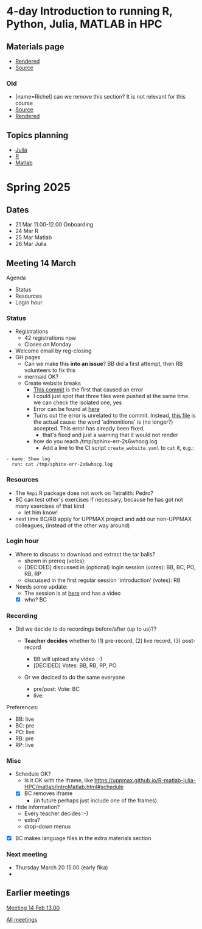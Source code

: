 ---
---
# 4-day Introduction to running R, Python, Julia, MATLAB in HPC

## Materials page
- [Rendered](https://uppmax.github.io/R-matlab-julia-HPC/)
- [Source](https://github.com/UPPMAX/R-matlab-julia-HPC/tree/main)

### Old

- [name=Richel] can we remove this section? It is not relevant for this course
- [Source](https://github.com/UPPMAX/R-python-julia-matlab-HPC/)
- [Rendered](https://uppmax.github.io/R-python-julia-matlab-HPC/)

## Topics planning

- [Julia](https://hackmd.io/ERX9FIgyR_6wDbmcqi_8HA#)
- [R](https://hackmd.io/gV_gdctHQPWz6eElFWfq6Q#)
- [Matlab](https://hackmd.io/RTujs9MnS0ehsGD7ufNBfA#)


# Spring 2025

## Dates

- 21 Mar 11.00-12.00 Onboarding 
- 24 Mar R
- 25 Mar Matlab
- 26 Mar Julia

## Meeting 14 March

Agenda

- Status
- Resources
- Login hour

### Status
- Registrations
    - 42 registrations now
    - Closes on Monday
- Welcome email by reg-closing
- GH pages
    - Can we make this **into an issue**? BB did a first attempt,
      then RB volunteers to fix this
    - mermaid OK?
    - Create website breaks
        - [This commit](https://github.com/UPPMAX/R-matlab-julia-HPC/commit/93f58ccf22eafcfb209ba2c728ec94c5ba822ddf) is the first that caused an error
        - I could just spot that three files were pushed at the same time. we can check the isolated one, yes
        - Error can be found at [here](https://github.com/UPPMAX/R-matlab-julia-HPC/actions/runs/13838365771/job/38719138952#step:8:67)
        - Turns out the error is unrelated to the commit. Instead, [this file](https://github.com/UPPMAX/R-matlab-julia-HPC/blob/main/docs/matlab/local_desktopMatlab.rst) is the actual cause: the word 'admonitions' is (no longer?) accepted. This error has already been fixed.
            - that's fixed and just a warning that it would not render
        - how do you reach /tmp/sphinx-err-2s6whocg.log
            - Add a line to the CI script `create_website.yaml` to `cat` it, e.g.:

```text
- name: Show log
  run: cat /tmp/sphinx-err-2s6whocg.log
```

### Resources

- The `Rmpi` R package does not work on Tetralith: Pedro?
- BC can test other's exercises if necessary, because he has got not many exercises of that kind
    - let him know!
- next time BC/RB apply for UPPMAX project and add our non-UPPMAX colleagues,
  (instead of the other way around)

### Login hour

- Where to discuss to download and extract the tar balls?
    - shown in prereq (votes):
    - [DECIDED] discussed in (optional) login session (votes): BB, BC, PO, RB, RP
    - discussed in the first regular session 'introduction' (votes): RB
- Needs some update:
    - The session is at [here](https://uppmax.github.io/R-matlab-julia-HPC/common/use_tarball.html) and has a video
    - [x] who? BC

### Recording

- Did we decide to do recordings before/after (up to us)??
  - **Teacher decides** whether to (1) pre-record, (2) live record, (3) post-record
      - BB will upload any video :-)
      - [DECIDED] Votes: BB, RB, RP, PO

  - Or we deciced to do the same everyone
      - pre/post: Vote: BC
      - live: 

Preferences:

- BB: live
- BC: pre
- PO: live
- RB: pre
- RP: live

### Misc

- Schedule OK?
    - Is it OK with the iframe, like  https://uppmax.github.io/R-matlab-julia-HPC/matlab/introMatlab.html#schedule
    - [x] BC removes iframe
        - (in future perhaps just include one of the frames)
- Hide information?
    - Every teacher decides :-)
    - extra?
    - drop-down menus
- [x] BC makes language files in the extra materials section

### Next meeting

- Thursday March 20 15.00 (early fika)
- 
## Earlier meetings

[Meeting 14 Feb 13.00](https://github.com/UPPMAX/R-matlab-julia-HPC/blob/main/meeting_notes/20250214.md)

[All meetings](https://github.com/UPPMAX/R-matlab-julia-HPC/tree/main/meeting_notes)

